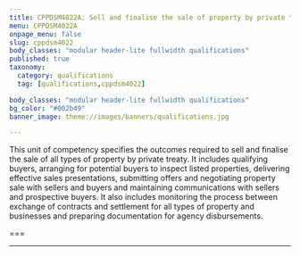 ```yaml
---
title: CPPDSM4022A: Sell and finalise the sale of property by private treaty
menu: CPPDSM4022A
onpage_menu: false
slug: cppdsm4022
body_classes: "modular header-lite fullwidth qualifications"
published: true
taxonomy:
  category: qualifications
  tag: [qualifications,cppdsm4022]

body_classes: "modular header-lite fullwidth qualifications"
bg_color: "#002b49"
banner_image: theme://images/banners/qualifications.jpg

---
```


This unit of competency specifies the outcomes required to sell and finalise the sale of all types of property by private treaty. It includes qualifying buyers, arranging for potential buyers to inspect listed properties, delivering effective sales presentations, submitting offers and negotiating property sale with sellers and buyers and maintaining communications with sellers and prospective buyers. It also includes monitoring the process between exchange of contracts and settlement for all types of property and businesses and preparing documentation for agency disbursements.

===

---
